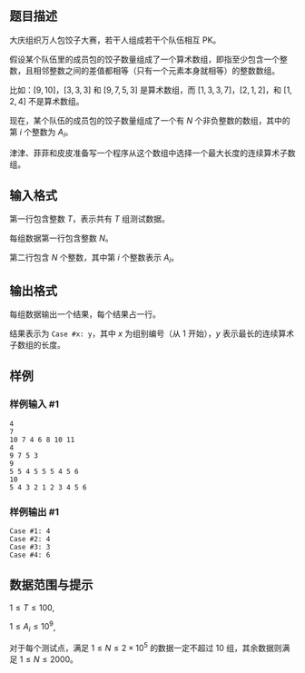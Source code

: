 ## 题目描述

大庆组织万人包饺子大赛，若干人组成若干个队伍相互 PK。

假设某个队伍里的成员包的饺子数量组成了一个算术数组，即指至少包含一个整数，且相邻整数之间的差值都相等（只有一个元素本身就相等）的整数数组。

比如：$[9, 10]$，$[3, 3, 3]$ 和 $[9, 7, 5, 3]$ 是算术数组，而 $[1, 3, 3, 7]$，$[2, 1, 2]$，和 $[1, 2, 4]$ 不是算术数组。

现在，某个队伍的成员包的饺子数量组成了一个有 $N$ 个非负整数的数组，其中的第 $i$ 个整数为 $A_i$。

津津、菲菲和皮皮准备写一个程序从这个数组中选择一个最大长度的连续算术子数组。

## 输入格式

第一行包含整数 $T$，表示共有 $T$ 组测试数据。

每组数据第一行包含整数 $N$。

第二行包含 $N$ 个整数，其中第 $i$ 个整数表示 $A_i$。

## 输出格式

每组数据输出一个结果，每个结果占一行。

结果表示为 `Case #x: y`，其中 $x$ 为组别编号（从 $1$ 开始），$y$ 表示最长的连续算术子数组的长度。

## 样例

### 样例输入 #1
```
4
7
10 7 4 6 8 10 11
4
9 7 5 3
9
5 5 4 5 5 5 4 5 6
10
5 4 3 2 1 2 3 4 5 6
```

### 样例输出 #1
```
Case #1: 4
Case #2: 4
Case #3: 3
Case #4: 6
```

## 数据范围与提示

$1 \leq T \leq 100$,

$1 \leq A_i \leq 10^9$,

对于每个测试点，满足 $1 \leq N \leq 2 \times 10^5$ 的数据一定不超过 $10$ 组，其余数据则满足 $1 \leq N \leq 2000$。

